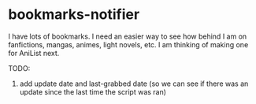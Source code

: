 # bookmarks-notifier
I have lots of bookmarks. I need an easier way to see how behind I am on fanfictions, mangas, animes, light novels, etc. I am thinking of making one for AniList next.

TODO:
1. add update date and last-grabbed date (so we can see if there was an update since the last time the script was ran)
